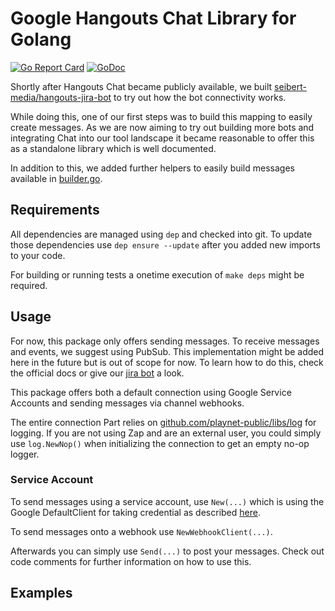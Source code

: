 # Google Hangouts Chat Library for Golang
[![Go Report Card](https://goreportcard.com/badge/github.com/seibert-media/go-hangouts)](https://goreportcard.com/report/github.com/seibert-media/go-hangouts)
[![GoDoc](https://img.shields.io/badge/godoc-reference-blue.svg)](https://godoc.org/github.com/seibert-media/go-hangouts)

Shortly after Hangouts Chat became publicly available, we built [seibert-media/hangouts-jira-bot](https://github.com/seibert-media/hangouts-jira-bot) to try out how the bot connectivity works.

While doing this, one of our first steps was to build this mapping to easily create messages.
As we are now aiming to try out building more bots and integrating Chat into our tool landscape it became reasonable to offer this as a standalone library which is well documented.

In addition to this, we added further helpers to easily build messages available in [builder.go](builder.go).

## Requirements

All dependencies are managed using `dep` and checked into git.
To update those dependencies use `dep ensure --update` after you added new imports to your code.

For building or running tests a onetime execution of `make deps` might be required.

## Usage

For now, this package only offers sending messages. To receive messages and events, we suggest using PubSub. This implementation might be added here in the future but is out of scope for now.
To learn how to do this, check the official docs or give our [jira bot](https://github.com/seibert-media/hangouts-jira-bot) a look.

This package offers both a default connection using Google Service Accounts and sending messages via channel webhooks.

The entire connection Part relies on [github.com/playnet-public/libs/log](https://github.com/playnet-public/libs/log) for logging. If you are not using Zap and are an external user, you could simply use `log.NewNop()` when initializing the connection to get an empty no-op logger.

### Service Account

To send messages using a service account, use `New(...)` which is using the Google DefaultClient for taking credential as described [here](https://cloud.google.com/docs/authentication/production#auth-cloud-implicit-go).

To send messages onto a webhook use `NewWebhookClient(...)`.

Afterwards you can simply use `Send(...)` to post your messages.
Check out code comments for further information on how to use this.

## Examples

